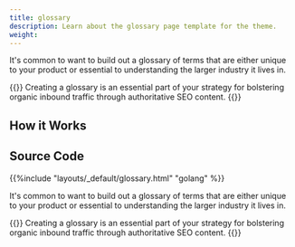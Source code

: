 ```yaml
---
title: glossary
description: Learn about the glossary page template for the theme.
weight: 
---
```


It's common to want to build out a glossary of terms that are either unique to your product or essential to understanding the larger industry it lives in. 

{{<notice tip>}}
Creating a glossary is an essential part of your  strategy for bolstering organic inbound traffic through authoritative SEO content.
{{</notice>}}

## How it Works

## Source Code 

{{%include "layouts/_default/glossary.html" "golang" %}}

It's common to want to build out a glossary of terms that are either unique to your product or essential to understanding the larger industry it lives in. 

{{<notice tip>}}
Creating a glossary is an essential part of your  strategy for bolstering organic inbound traffic through authoritative SEO content.
{{</notice>}}
